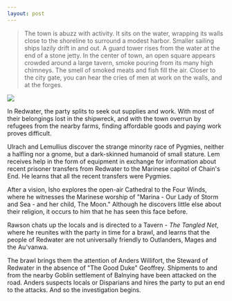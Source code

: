```yaml
---
layout: post
---
```

<blockquote>The town is abuzz with activity. It sits on the water, wrapping its walls close to the shoreline to surround a modest harbor. Smaller sailing ships lazily drift in and out. A guard tower rises from the water at the end of a stone jetty. In the center of town, an open square appears crowded around a large tavern, smoke pouring from its many high chimneys. The smell of smoked meats and fish fill the air. Closer to the city gate, you can hear the cries of men at work on the walls, and at the forges. 
</blockquote>

<image src="{{ site.url }}/assets/images/Harbor.jpg"></image>

In Redwater, the party splits to seek out supplies and work. With most of their belongings lost in the shipwreck, and with the town overrun by refugees from the nearby farms, finding affordable goods and paying work proves difficult.

Ulrach and Lemullius discover the strange minority race of Pygmies, neither a halfling nor a gnome, but a dark-skinned humanoid of small stature. Lem receives help in the form of equipment in exchange for information about recent prisoner transfers from Redwater to the Marinese capitol of Chain's End. He learns that all the recent transfers were Pygmies.

After a vision, Isho explores the open-air Cathedral to the Four Winds, where he witnesses the Marinese worship of "Marina - Our Lady of Storm and Sea - and her child, The Moon." Although he discovers little else about their religion, it occurs to him that he has seen this face before.

Rawson chats up the locals and is directed to a Tavern - <em>The Tangled Net</em>, where he reunites with the party in time for a brawl, and learns that the people of Redwater are not universally friendly to Outlanders, Mages and the Au'vanwa.

The brawl brings them the attention of Anders Willifort, the Steward of Redwater in the absence of "The Good Duke" Geoffrey. Shipments to and from the nearby Goblin settlement of Balnying have been attacked on the road. Anders suspects locals or Disparians and hires the party to put an end to the attacks. And so the investigation begins.
